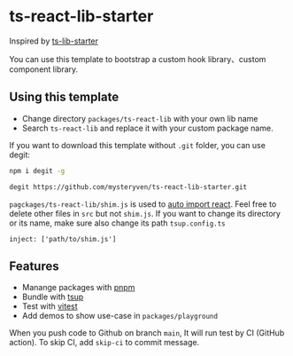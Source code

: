 # ts-react-lib-starter

Inspired by [ts-lib-starter](https://github.com/egoist/ts-lib-starter)

You can use this template to bootstrap a custom hook library、custom component library. 
## Using this template

- Change directory `packages/ts-react-lib` with your own lib name
- Search `ts-react-lib` and replace it with your custom package name.

If you want to download this template without `.git` folder, you can use degit:

```bash
npm i degit -g

degit https://github.com/mysteryven/ts-react-lib-starter.git
```

`pagckages/ts-react-lib/shim.js` is used to [auto import react](https://github.com/evanw/esbuild/issues/334#issuecomment-711150675). Feel free to delete other files in `src` but not `shim.js`. If you want to change its directory or its name, make sure also change its path `tsup.config.ts`  

```
inject: ['path/to/shim.js']
```

## Features

- Manange packages with [pnpm](https://pnpm.js.org/)
- Bundle with [tsup](https://github.com/egoist/tsup)
- Test with [vitest](https://vitest.dev)
- Add demos to show use-case in `packages/playground`

When you push code to Github on branch `main`, It will run test by CI (GitHub action). To skip CI, add `skip-ci` to commit message.